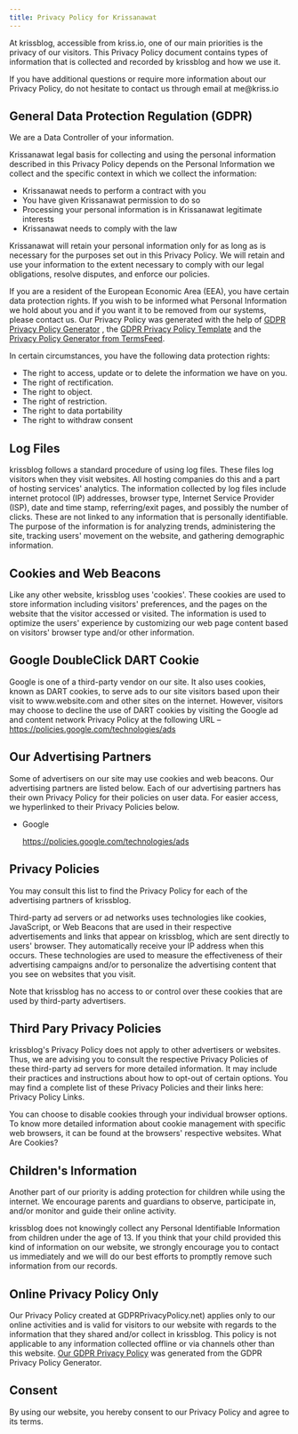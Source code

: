 ```yaml
---
title: Privacy Policy for Krissanawat
---
```


<p>At krissblog, accessible from kriss.io, one of our main priorities is the privacy of our visitors. This Privacy Policy document contains types of information that is collected and recorded by krissblog and how we use it.</p>

<p>If you have additional questions or require more information about our Privacy Policy, do not hesitate to contact us through email at me@kriss.io</p>

<h2>General Data Protection Regulation (GDPR)</h2>
<p>We are a Data Controller of your information.</p>
 
<p>Krissanawat legal basis for collecting and using the personal information described in this Privacy Policy depends on the Personal Information we collect and the specific context in which we collect the information:</p>
<ul>
    <li>Krissanawat needs to perform a contract with you</li>
    <li>You have given Krissanawat permission to do so</li>
    <li>Processing your personal information is in Krissanawat legitimate interests</li>
    <li>Krissanawat needs to comply with the law</li>
</ul>
  
<p>Krissanawat will retain your personal information only for as long as is necessary for the purposes set out in this Privacy Policy. We will retain and use your information to the extent necessary to comply with our legal obligations, resolve disputes, and enforce our policies.</p>

<p>If you are a resident of the European Economic Area (EEA), you have certain data protection rights. If you wish to be informed what Personal Information we hold about you and if you want it to be removed from our systems, please contact us. Our Privacy Policy was generated with the help of <a href="https://gdprprivacypolicy.net.com/">GDPR Privacy Policy Generator</a> , the <a href="https://privacy-policy-template.com/">GDPR Privacy Policy Template</a> and the <a href="https://termsfeed.com/privacy-policy/generator/">Privacy Policy Generator from TermsFeed</a>.</p>

<p>In certain circumstances, you have the following data protection rights:</p>
<ul>
    <li>The right to access, update or to delete the information we have on you.</li>
    <li>The right of rectification.</li> 
    <li>The right to object.</li>
    <li>The right of restriction.</li>
    <li>The right to data portability</li>
    <li>The right to withdraw consent</li>
</ul>

<h2>Log Files</h2>

<p>krissblog follows a standard procedure of using log files. These files log visitors when they visit websites. All hosting companies do this and a part of hosting services' analytics. The information collected by log files include internet protocol (IP) addresses, browser type, Internet Service Provider (ISP), date and time stamp, referring/exit pages, and possibly the number of clicks. These are not linked to any information that is personally identifiable. The purpose of the information is for analyzing trends, administering the site, tracking users' movement on the website, and gathering demographic information.</p>

<h2>Cookies and Web Beacons</h2>

<p>Like any other website, krissblog uses 'cookies'. These cookies are used to store information including visitors' preferences, and the pages on the website that the visitor accessed or visited. The information is used to optimize the users' experience by customizing our web page content based on visitors' browser type and/or other information.</p>

<h2>Google DoubleClick DART Cookie</h2>

<p>Google is one of a third-party vendor on our site. It also uses cookies, known as DART cookies, to serve ads to our site visitors based upon their visit to www.website.com and other sites on the internet. However, visitors may choose to decline the use of DART cookies by visiting the Google ad and content network Privacy Policy at the following URL – <a href="https://policies.google.com/technologies/ads">https://policies.google.com/technologies/ads</a></p>

<h2>Our Advertising Partners</h2>

<p>Some of advertisers on our site may use cookies and web beacons. Our advertising partners are listed below. Each of our advertising partners has their own Privacy Policy for their policies on user data. For easier access, we hyperlinked to their Privacy Policies below.</p>

<ul>
    <li>
        <p>Google</p>
        <p><a href="https://policies.google.com/technologies/ads">https://policies.google.com/technologies/ads</a></p>
    </li>
</ul>

<h2>Privacy Policies</h2>

<P>You may consult this list to find the Privacy Policy for each of the advertising partners of krissblog.</p>

<p>Third-party ad servers or ad networks uses technologies like cookies, JavaScript, or Web Beacons that are used in their respective advertisements and links that appear on krissblog, which are sent directly to users' browser. They automatically receive your IP address when this occurs. These technologies are used to measure the effectiveness of their advertising campaigns and/or to personalize the advertising content that you see on websites that you visit.</p>

<p>Note that krissblog has no access to or control over these cookies that are used by third-party advertisers.</p>

<h2>Third Pary Privacy Policies</h2>

<p>krissblog's Privacy Policy does not apply to other advertisers or websites. Thus, we are advising you to consult the respective Privacy Policies of these third-party ad servers for more detailed information. It may include their practices and instructions about how to opt-out of certain options. You may find a complete list of these Privacy Policies and their links here: Privacy Policy Links.</p>

<p>You can choose to disable cookies through your individual browser options. To know more detailed information about cookie management with specific web browsers, it can be found at the browsers' respective websites. What Are Cookies?</p>

<h2>Children's Information</h2>

<p>Another part of our priority is adding protection for children while using the internet. We encourage parents and guardians to observe, participate in, and/or monitor and guide their online activity.</p>

<p>krissblog does not knowingly collect any Personal Identifiable Information from children under the age of 13. If you think that your child provided this kind of information on our website, we strongly encourage you to contact us immediately and we will do our best efforts to promptly remove such information from our records.</p>

<h2>Online Privacy Policy Only</h2>

<p>Our Privacy Policy created at GDPRPrivacyPolicy.net) applies only to our online activities and is valid for visitors to our website with regards to the information that they shared and/or collect in krissblog. This policy is not applicable to any information collected offline or via channels other than this website. <a href="https://gdprprivacypolicy.net">Our GDPR Privacy Policy</a> was generated from the GDPR Privacy Policy Generator.</p>

<h2>Consent</h2>

<p>By using our website, you hereby consent to our Privacy Policy and agree to its terms.</p>
